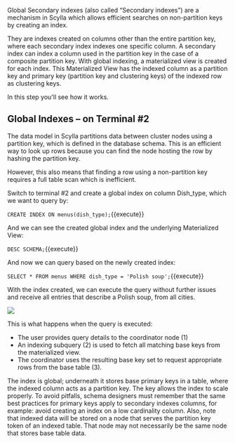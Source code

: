 
Global Secondary indexes (also called “Secondary indexes”) are a mechanism in Scylla which allows efficient searches on non-partition keys by creating an index. 

They are indexes created on columns other than the entire partition key, where each secondary index indexes one specific column. A secondary index can index a column used in the partition key in the case of a composite partition key.  With global indexing, a materialized view is created for each index. This Materialized View has the indexed column as a partition key and primary key (partition key and clustering keys) of the indexed row as clustering keys.

In this step you'll see how it works. 

## Global Indexes – on Terminal #2

The data model in Scylla partitions data between cluster nodes using a partition key, which is defined in the database schema. This is an efficient way to look up rows because you can find the node hosting the row by hashing the partition key.

However, this also means that finding a row using a non-partition key requires a full table scan which is inefficient.

Switch to terminal #2 and create a global index on column Dish_type, which we want to query by:

`CREATE INDEX ON menus(dish_type);`{{execute}}

And we can see the created global index and the underlying Materialized View:

`DESC SCHEMA;`{{execute}}

And now we can query based on the newly created index:

`SELECT * FROM menus WHERE dish_type = 'Polish soup';`{{execute}}

With the index created, we can execute the query without further issues and receive all entries that describe a Polish soup, from all cities.

![](https://university.scylladb.com/topic/materialized-views-and-secondary-indexes-hands-on-updated/global-sec-index-example/#main)

This is what happens when the query is executed:

* The user provides query details to the coordinator node (1)
* An indexing subquery (2) is used to fetch all matching base keys from the materialized view.
* The coordinator uses the resulting base key set to request appropriate rows from the base table (3).

The index is global; underneath it stores base primary keys in a table, where the indexed column acts as a partition key. The key allows the index to scale properly. To avoid pitfalls, schema designers must remember that the same best practices for primary keys apply to secondary indexes columns, for example: avoid creating an index on a low cardinality column. Also, note that indexed data will be stored on a node that serves the partition key token of an indexed table. That node may not necessarily be the same node that stores base table data.



